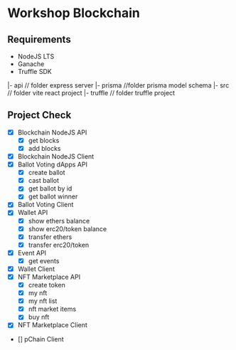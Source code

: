 # Workshop Blockchain

## Requirements
- NodeJS LTS
- Ganache
- Truffle SDK

|- api // folder express server
|- prisma //folder prisma model schema
|- src // folder vite react project
|- truffle // folder truffle project

## Project Check
- [x] Blockchain NodeJS API
    - [x] get blocks
    - [x] add blocks
- [x] Blockchain NodeJS Client
- [x] Ballot Voting dApps API
    - [x] create ballot
    - [x] cast ballot
    - [x] get ballot by id
    - [x] get ballot winner
- [x] Ballot Voting Client
- [x] Wallet API
    - [x] show ethers balance
    - [x] show erc20/token balance
    - [x] transfer ethers
    - [x] transfer erc20/token
- [x] Event API
    - [x] get events
- [x] Wallet Client
- [x] NFT Marketplace API
    - [x] create token
    - [x] my nft
    - [x] my nft list
    - [x] nft market items
    - [x] buy nft
- [x] NFT Marketplace Client
- [] pChain Client

